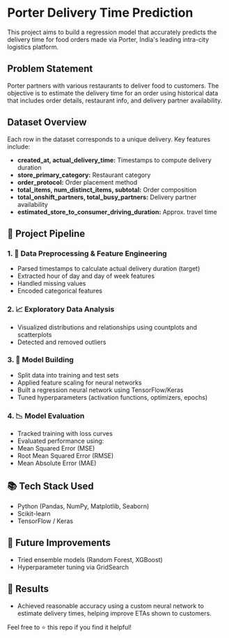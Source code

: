 # Porter Delivery Time Prediction
This project aims to build a regression model that accurately predicts the delivery time for food orders made via Porter, India's leading intra-city logistics platform.

## Problem Statement
Porter partners with various restaurants to deliver food to customers. The objective is to estimate the delivery time for an order using historical data that includes order details, restaurant info, and delivery partner availability.

## Dataset Overview
Each row in the dataset corresponds to a unique delivery. Key features include:

- **created_at, actual_delivery_time:** Timestamps to compute delivery duration
- **store_primary_category:** Restaurant category
- **order_protocol:** Order placement method
- **total_items, num_distinct_items, subtotal:** Order composition
- **total_onshift_partners, total_busy_partners:** Delivery partner availability
- **estimated_store_to_consumer_driving_duration:** Approx. travel time
    
## 🔧 Project Pipeline

  ### 1. 🧼 Data Preprocessing & Feature Engineering
  - Parsed timestamps to calculate actual delivery duration (target)
  - Extracted hour of day and day of week features
  - Handled missing values
  - Encoded categorical features
  
  ### 2. 📈 Exploratory Data Analysis
  - Visualized distributions and relationships using countplots and scatterplots
  - Detected and removed outliers
  
  ### 3. 🤖 Model Building
  - Split data into training and test sets
  - Applied feature scaling for neural networks
  - Built a regression neural network using TensorFlow/Keras
  - Tuned hyperparameters (activation functions, optimizers, epochs)
  
  ### 4. 📉 Model Evaluation
  - Tracked training with loss curves
  - Evaluated performance using:
  - Mean Squared Error (MSE)
  - Root Mean Squared Error (RMSE)
  - Mean Absolute Error (MAE)

## 📚 Tech Stack Used
- Python (Pandas, NumPy, Matplotlib, Seaborn)
- Scikit-learn
- TensorFlow / Keras
      
## 🚀 Future Improvements
- Tried ensemble models (Random Forest, XGBoost)
- Hyperparameter tuning via GridSearch
## 📌 Results
- Achieved reasonable accuracy using a custom neural network to estimate delivery times, helping improve ETAs shown to customers.
      
Feel free to ⭐ this repo if you find it helpful!




 

